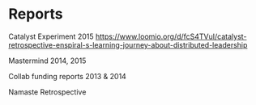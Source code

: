# Reports

Catalyst Experiment 2015
https://www.loomio.org/d/fcS4TVuI/catalyst-retrospective-enspiral-s-learning-journey-about-distributed-leadership

Mastermind 2014, 2015

Collab funding reports 2013 & 2014

Namaste Retrospective